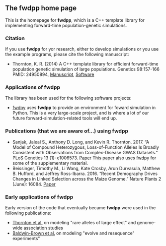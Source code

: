 ## The fwdpp home page

This is the homepage for __fwdpp__, which is a C++ template library for implementing forward-time population-genetic simulations.

### Citation

If you use __fwdpp__ for yor research, either to develop simulations or you use the example programs, please cite the following manuscript:

* Thornton, K. R. (2014) A C++ template library for efficient forward-time population genetic simulation of large populations.  Genetics 98:157-166  PMID: 24950894, [Manuscript](http://www.genetics.org/content/198/1/157.abstract), [Software](https://github.com/molpopgen/fwdpp)


### Applications of fwdpp 

The library has been used for the following software projects:

* [fwdpy](https://github.com/molpopgen/fwdpy) uses __fwdpp__ to provide an environment for foward simulation in Python.  This is a very large-scale project, and is where a lot of our future forward-simulation-related tools will end up.

### Publications (that we are aware of...) using fwdpp

* Sanjak, Jaleal S., Anthony D. Long, and Kevin R. Thornton. 2017. “A Model of Compound Heterozygous, Loss-of-Function Alleles Is Broadly Consistent with Observations from Complex-Disease GWAS Datasets.” PLoS Genetics 13 (1): e1006573. [Paper](http://journals.plos.org/plosgenetics/article?id=10.1371/journal.pgen.1006573)  This paper also uses [fwdpy](http://github.com/molpopgen/fwdpy) for some of the supplementary material.
* Beissinger, Timothy M., Li Wang, Kate Crosby, Arun Durvasula, Matthew B. Hufford, and Jeffrey Ross-Ibarra. 2016. “Recent Demography Drives Changes in Linked Selection across the Maize Genome.” Nature Plants 2 (June): 16084. [Paper](http://www.nature.com/articles/nplants201684?WT.feed_name=subjects_next-generation-sequencing)

### Early applications of fwdpp

Early version of the code that eventually became __fwdpp__ were used in the following publications:

* [Thornton et al.](http://www.plosgenetics.org/article/info%3Adoi%2F10.1371%2Fjournal.pgen.1003258) on modeling "rare alleles of large effect" and genome-wide association studies
* [Baldwin-Brown et al.](http://mbe.oxfordjournals.org/content/31/4/1040.full) on modeling "evolve and resequence" experiments"
